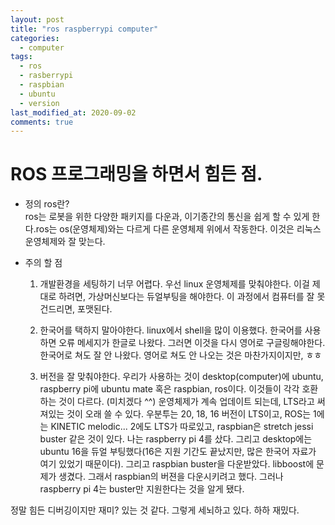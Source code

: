 ```yaml
---
layout: post
title: "ros raspberrypi computer"
categories:
  - computer
tags:
  - ros
  - rasberrypi
  - raspbian
  - ubuntu
  - version
last_modified_at: 2020-09-02
comments: true
---
```


# ROS 프로그래밍을 하면서 힘든 점.

- 정의
ros란?<br>
ros는 로봇을 위한 다양한 패키지를 다운과, 이기종간의 통신을 쉽게 할 수 있게 한다.ros는 os(운영체제)와는 다르게 다른 운영체제 위에서 작동한다. 이것은 리눅스 운영체제와 잘 맞는다.<br>

- 주의 할 점
  1. 개발환경을 세팅하기 너무 어렵다.
  우선 linux 운영체제를 맞춰야한다. 이걸 제대로 하려면, 가상머신보다는 듀얼부팅을 해야한다. 이 과정에서 컴퓨터를 잘 못 건드리면, 포맷된다.
  
  2. 한국어를 택하지 말아야한다.
  linux에서 shell을 많이 이용했다. 한국어를 사용하면 오류 메세지가 한글로 나왔다. 그러면 이것을 다시 영어로 구글링해야한다. 한국어로 쳐도 잘 안 나왔다. 영어로 쳐도 안 나오는 것은 마찬가지이지만, ㅎㅎ

  3. 버전을 잘 맞춰야한다.
  우리가 사용하는 것이 desktop(computer)에 ubuntu, raspberry pi에 ubuntu mate 혹은 raspbian, ros이다. 이것들이 각각 호환하는 것이 다르다. (미치겠다 ^^) 운영체제가 계속 업데이트 되는데, LTS라고 써져있는 것이 오래 쓸 수 있다. 우분투는 20, 18, 16 버전이 LTS이고, ROS는 1에는 KINETIC melodic... 2에도 LTS가 따로있고, raspbian은 stretch jessi buster 같은 것이 있다. 나는 raspberry pi 4를 샀다. 그리고 desktop에는 ubuntu 16을 듀얼 부팅했다(16은 지원 기간도 끝났지만, 많은 한국어 자료가 여기 있었기 때문이다). 그리고 raspbian buster을 다운받았다. libboost에 문제가 생겼다. 그래서 raspbian의 버젼을 다운시키려고 했다. 그러나 raspberry pi 4는 buster만 지원한다는 것을 알게 됐다. 

정말 힘든 디버깅이지만 재미? 있는 것 같다. 그렇게 세뇌하고 있다. 하하 재밌다.
